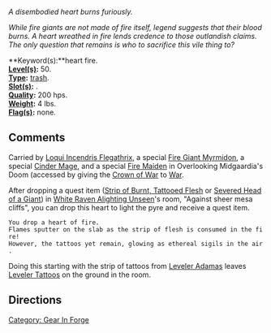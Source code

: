 *A disembodied heart burns furiously.*

*While fire giants are not made of fire itself, legend suggests that
their blood burns. A heart wreathed in fire lends credence to those
outlandish claims. The only question that remains is who to sacrifice
this vile thing to?*

**Keyword(s):**heart fire.  
**[Level(s)](Object_Level "wikilink"):** 50.  
**[Type](:Category:_Object_Types "wikilink"):**
[trash](:Category:_Trash "wikilink").  
**[Slot(s)](Object_Slots "wikilink"):** .  
**[Quality](Object_Quality "wikilink"):** 200 hps.  
**[Weight](Object_Weight "wikilink"):** 4 lbs.  
**[Flag(s)](:Category:_Object_Flags "wikilink"):** none.  

## Comments

Carried by [Loqui Incendris
Flegathrix](Loqui_Incendris_Flegathrix "wikilink"), a special [Fire
Giant Myrmidon](Fire_Giant_Myrmidon "wikilink"), a special [Cinder
Mage](Cinder_Mage "wikilink"), and a special [Fire
Maiden](Fire_Maiden "wikilink") in Overlooking Midgaardia's Doom
(accessed by giving the [Crown of War](Crown_of_War "wikilink") to
[War](War "wikilink").

After dropping a quest item ([Strip of Burnt, Tattooed
Flesh](Strip_of_Burnt,_Tattooed_Flesh "wikilink") or [Severed Head of a
Giant](Severed_Head_of_a_Giant "wikilink")) in [White Raven Alighting
Unseen](White_Raven_Alighting_Unseen "wikilink")'s room, "Against sheer
mesa cliffs", you can drop this heart to light the pyre and receive a
quest item.

`You drop a heart of fire.`  
`Flames sputter on the slab as the strip of flesh is consumed in the fire!`  
`However, the tattoos yet remain, glowing as ethereal sigils in the air.`

Doing this starting with the strip of tattoos from [Leveler
Adamas](Leveler_Adamas "wikilink") leaves [Leveler
Tattoos](Leveler_Tattoos "wikilink") on the ground in the room.

## Directions

[Category: Gear In Forge](Category:_Gear_In_Forge "wikilink")
